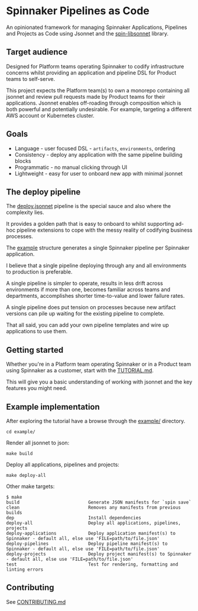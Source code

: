 # Spinnaker Pipelines as Code

An opinionated framework for managing Spinnaker Applications, Pipelines and
Projects as Code using Jsonnet and the [spin-libsonnet](https://github.com/karlskewes/spin-libsonnet)
library.

## Target audience

Designed for Platform teams operating Spinnaker to codify infrastructure
concerns whilst providing an application and pipeline DSL for Product teams to
self-serve.

This project expects the Platform team(s) to own a monorepo containing all
jsonnet and review pull requests made by Product teams for their applications.
Jsonnet enables off-roading through composition which is both powerful and
potentially undesirable. For example, targeting a different AWS account or
Kubernetes cluster.

## Goals

- Language - user focused DSL - `artifacts`, `environments`, ordering
- Consistency - deploy any application with the same pipeline building blocks
- Programmatic - no manual clicking through UI
- Lightweight - easy for user to onboard new app with minimal jsonnet

## The deploy pipeline

The [deploy.jsonnet](./deploy.jsonnet) pipeline is the special sauce and also
where the complexity lies.

It provides a golden path that is easy to onboard to whilst supporting ad-hoc
pipeline extensions to cope with the messy reality of codifying business processes.

The [example](./example/) structure generates a single Spinnaker pipeline per
Spinnaker application.

I believe that a single pipeline deploying through any and all environments to
production is preferable.

A single pipeline is simpler to operate, results in less drift across
environments if more than one, becomes familiar across teams and departments,
accomplishes shorter time-to-value and lower failure rates.

A single pipeline does put tension on processes because new artifact versions
can pile up waiting for the existing pipeline to complete.

That all said, you can add your own pipeline templates and wire up applications
to use them.

## Getting started

Whether you're in a Platform team operating Spinnaker or in a Product team
using Spinnaker as a customer, start with the [TUTORIAL.md](./TUTORIAL.md).

This will give you a basic understanding of working with jsonnet and the key
features you might need.

## Example implementation

After exploring the tutorial have a browse through the [example/](./example/)
directory.

```
cd example/
```

Render all jsonnet to json:

```
make build
```

Deploy all applications, pipelines and projects:

```
make deploy-all
```

Other make targets:

```
$ make
build                          Generate JSON manifests for `spin save`
clean                          Removes any manifests from previous builds
dep                            Install dependencies
deploy-all                     Deploy all applications, pipelines, projects
deploy-applications            Deploy application manifest(s) to Spinnaker - default all, else use 'FILE=path/to/file.json'
deploy-pipelines               Deploy pipeline manifest(s) to Spinnaker - default all, else use 'FILE=path/to/file.json'
deploy-projects                Deploy project manifest(s) to Spinnaker - default all, else use 'FILE=path/to/file.json'
test                           Test for rendering, formatting and linting errors
```

## Contributing

See [CONTRIBUTING.md](./CONTRIBUTING.md)
